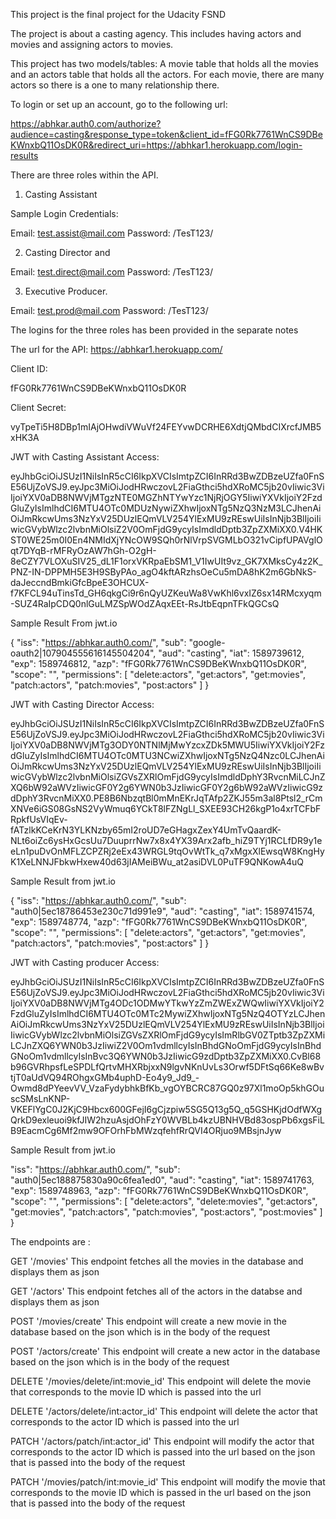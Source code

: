 This project is the final project for the Udacity FSND

The project is about a casting agency. This includes having actors and movies and assigning actors to movies. 

This project has two models/tables: A movie table that holds all the movies and an actors table that holds all the actors. For each movie, there are many actors so there is a one to many relationship there. 

To login or set up an account, go to the following url: 

https://abhkar.auth0.com/authorize?audience=casting&response_type=token&client_id=fFG0Rk7761WnCS9DBeKWnxbQ11OsDK0R&redirect_uri=https://abhkar1.herokuapp.com/login-results

There are three roles within the API. 

1) Casting Assistant 

Sample Login Credentials:

Email: test.assist@mail.com
Password: /TesT123/

2) Casting Director and 

Email: test.direct@mail.com
Password: /TesT123/

3) Executive Producer. 

Email: test.prod@mail.com
Password: /TesT123/

The logins for the three roles has been provided in the separate notes 

The url for the API:
https://abhkar1.herokuapp.com/

Client ID:

fFG0Rk7761WnCS9DBeKWnxbQ11OsDK0R

Client Secret:

vyTpeTi5H8DBp1mIAjOHwdiVWuVf24FEYvwDCRHE6XdtjQMbdCIXrcfJMB5xHK3A


JWT with Casting Assistant Access:

eyJhbGciOiJSUzI1NiIsInR5cCI6IkpXVCIsImtpZCI6InRRd3BwZDBzeUZfa0FnSE56UjZoVSJ9.eyJpc3MiOiJodHRwczovL2FiaGthci5hdXRoMC5jb20vIiwic3ViIjoiYXV0aDB8NWVjMTgzNTE0MGZhNTYwYzc1NjRjOGY5IiwiYXVkIjoiY2FzdGluZyIsImlhdCI6MTU4OTc0MDUzNywiZXhwIjoxNTg5NzQ3NzM3LCJhenAiOiJmRkcwUms3NzYxV25DUzlEQmVLV254YlExMU9zREswUiIsInNjb3BlIjoiIiwicGVybWlzc2lvbnMiOlsiZ2V0OmFjdG9ycyIsImdldDptb3ZpZXMiXX0.V4HKST0WE25m0I0En4NMIdXjYNcOW9SQh0rNlVrpSVGMLbO321vCipfUPAVglOqt7DYqB-rMFRyOzAW7hGh-O2gH-8eCZY7VLOXuSIV25_dL1F1orxVKRpaEbSM1_V1IwUIt9vz_GK7XMksCy4z2K_PNZ-IN-DPPMH5E3H9SByPAo_agO4kftARzhsOeCu5mDA8hK2m6GbNkS-daJeccndBmkiGfcBpeE3OHCUX-f7KFCL94uTinsTd_GH6qkgCi9r6nQyUZKeuWa8VwKhl6vxIZ6sx14RMcxyqm-SUZ4RaIpCDQ0nlGuLMZSpWOdZAqxEEt-RsJtbEqpnTFkQGCsQ

Sample Result From jwt.io

{
  "iss": "https://abhkar.auth0.com/",
  "sub": "google-oauth2|107904555616145504204",
  "aud": "casting",
  "iat": 1589739612,
  "exp": 1589746812,
  "azp": "fFG0Rk7761WnCS9DBeKWnxbQ11OsDK0R",
  "scope": "",
  "permissions": [
    "delete:actors",
    "get:actors",
    "get:movies",
    "patch:actors",
    "patch:movies",
    "post:actors"
  ]
}


JWT with Casting Director Access:

eyJhbGciOiJSUzI1NiIsInR5cCI6IkpXVCIsImtpZCI6InRRd3BwZDBzeUZfa0FnSE56UjZoVSJ9.eyJpc3MiOiJodHRwczovL2FiaGthci5hdXRoMC5jb20vIiwic3ViIjoiYXV0aDB8NWVjMTg3ODY0NTNlMjMwYzcxZDk5MWU5IiwiYXVkIjoiY2FzdGluZyIsImlhdCI6MTU4OTc0MTU3NCwiZXhwIjoxNTg5NzQ4Nzc0LCJhenAiOiJmRkcwUms3NzYxV25DUzlEQmVLV254YlExMU9zREswUiIsInNjb3BlIjoiIiwicGVybWlzc2lvbnMiOlsiZGVsZXRlOmFjdG9ycyIsImdldDphY3RvcnMiLCJnZXQ6bW92aWVzIiwicGF0Y2g6YWN0b3JzIiwicGF0Y2g6bW92aWVzIiwicG9zdDphY3RvcnMiXX0.PE8B6NbzqtBl0mMnEKrJqTAfp2ZKJ55m3al8Ptsl2_rCmXNVe6iGS08GsNS2VyWmuq6YCkT8lFZNgLl_SXEE93CH26kgP1o4xrTCFbFRpkfUsVIqEv-fATzlkKCeKrN3YLKNzby65mI2roUD7eGHagxZexY4UmTvQaardK-NLt6oiZc6ysHxGcsUu7DuuprrNw7x8x4YX39Arx2afb_hiZ9TYj1RCLfDR9y1eeLn1puDvOnMFLZCPZRj2eEx43WRGL9tqOvWtTk_q7xMgxXlEwsqW8KngHyK1XeLNNJFbkwHxew40d63jIAMeiBWu_at2asiDVL0PuTF9QNKowA4uQ


Sample Result from jwt.io

{
  "iss": "https://abhkar.auth0.com/",
  "sub": "auth0|5ec18786453e230c71d991e9",
  "aud": "casting",
  "iat": 1589741574,
  "exp": 1589748774,
  "azp": "fFG0Rk7761WnCS9DBeKWnxbQ11OsDK0R",
  "scope": "",
  "permissions": [
    "delete:actors",
    "get:actors",
    "get:movies",
    "patch:actors",
    "patch:movies",
    "post:actors"
  ]
}


JWT with Casting producer Access:

eyJhbGciOiJSUzI1NiIsInR5cCI6IkpXVCIsImtpZCI6InRRd3BwZDBzeUZfa0FnSE56UjZoVSJ9.eyJpc3MiOiJodHRwczovL2FiaGthci5hdXRoMC5jb20vIiwic3ViIjoiYXV0aDB8NWVjMTg4ODc1ODMwYTkwYzZmZWExZWQwIiwiYXVkIjoiY2FzdGluZyIsImlhdCI6MTU4OTc0MTc2MywiZXhwIjoxNTg5NzQ4OTYzLCJhenAiOiJmRkcwUms3NzYxV25DUzlEQmVLV254YlExMU9zREswUiIsInNjb3BlIjoiIiwicGVybWlzc2lvbnMiOlsiZGVsZXRlOmFjdG9ycyIsImRlbGV0ZTptb3ZpZXMiLCJnZXQ6YWN0b3JzIiwiZ2V0Om1vdmllcyIsInBhdGNoOmFjdG9ycyIsInBhdGNoOm1vdmllcyIsInBvc3Q6YWN0b3JzIiwicG9zdDptb3ZpZXMiXX0.CvBl68b96GVRhpsfLeSPDLfQrtvMHXRbjxxN9lgvNKnUvLs3Orwf5DFtSq66Ke8wBvtjT0aUdVQ94ROhgxGMb4uphD-Eo4y9_Jd9_-Owmd8dPYeevVV_VzaFydybhkBfKb_vgOYBCRC87GQ0z97Xl1moOp5khGOuscSMsLnKNP-VKEFlYgC0J2KjC9Hbcx600GFejI6gCjzpiw5SG5Q13g5Q_q5GSHKjdOdfWXgQrkD9exleuoi9kfJIW2hzuAsjdOhFzY0WVBLb4kzUBNHVBd83ospPb6xgsFiLB9EacmCg6Mf2mw9OFOrhFbMWzqfehfRrQVI4ORjuo9MBsjnJyw

Sample Result from jwt.io

"iss": "https://abhkar.auth0.com/",
  "sub": "auth0|5ec188875830a90c6fea1ed0",
  "aud": "casting",
  "iat": 1589741763,
  "exp": 1589748963,
  "azp": "fFG0Rk7761WnCS9DBeKWnxbQ11OsDK0R",
  "scope": "",
  "permissions": [
    "delete:actors",
    "delete:movies",
    "get:actors",
    "get:movies",
    "patch:actors",
    "patch:movies",
    "post:actors",
    "post:movies"
  ]
}


The endpoints are : 

GET '/movies'
    This endpoint fetches all the movies in the database and displays them as json 

GET '/actors'
    This endpoint fetches all of the actors in the databse and displays them as json 

POST '/movies/create'
    This endpoint will create a new movie in the database based on the json which is in the body of the request 

POST '/actors/create'
    This endpoint will create a new actor in the database based on the json which is in the body of the request 

DELETE '/movies/delete/int:movie_id'
    This endpoint will delete the movie that corresponds to the movie ID which is passed into the url 

DELETE '/actors/delete/int:actor_id'
    This endpoint will delete the actor that corresponds to the actor ID which is passed into the url 

PATCH '/actors/patch/int:actor_id' 
    This endpoint will modify the actor that corresponds to the actor ID which is passed into the url based on the json that is passed into the body of the request 

PATCH '/movies/patch/int:movie_id'
    This endpoint will modify the movie that corresponds to the movie ID which is passed in the url based on the json that is passed into the body of the request